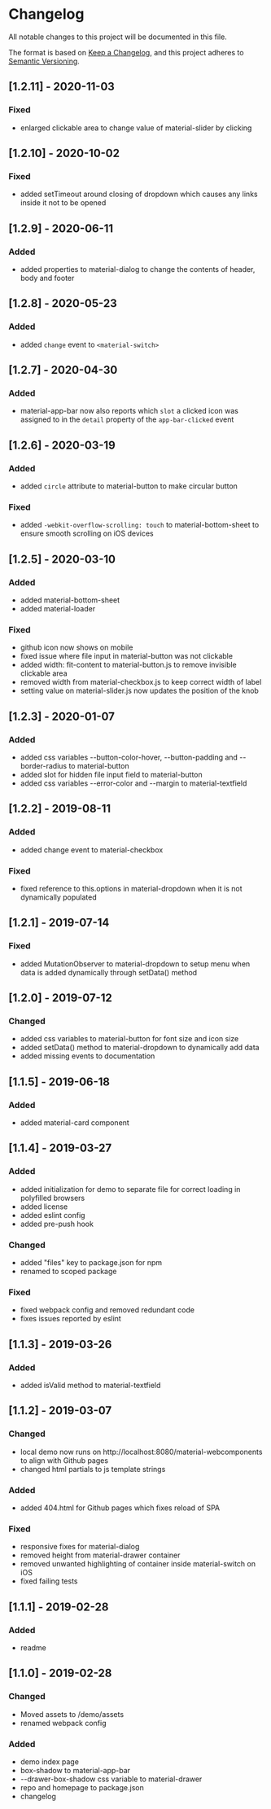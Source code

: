 
# Changelog
All notable changes to this project will be documented in this file.

The format is based on [Keep a Changelog](https://keepachangelog.com/en/1.0.0/),
and this project adheres to [Semantic Versioning](https://semver.org/spec/v2.0.0.html).

## [1.2.11] - 2020-11-03
### Fixed
- enlarged clickable area to change value of material-slider by clicking

## [1.2.10] - 2020-10-02
### Fixed
- added setTimeout around closing of dropdown which causes any links inside it not to be opened

## [1.2.9] - 2020-06-11
### Added
- added properties to material-dialog to change the contents of header, body and footer

## [1.2.8] - 2020-05-23
### Added
- added `change` event to `<material-switch>`

## [1.2.7] - 2020-04-30
### Added
- material-app-bar now also reports which `slot` a clicked icon was assigned to in the `detail` 
property of the `app-bar-clicked` event

## [1.2.6] - 2020-03-19
### Added
- added `circle` attribute to material-button to make circular button

### Fixed
- added `-webkit-overflow-scrolling: touch` to material-bottom-sheet to ensure smooth scrolling
on iOS devices

## [1.2.5] - 2020-03-10
### Added
- added material-bottom-sheet
- added material-loader

### Fixed
- github icon now shows on mobile
- fixed issue where file input in material-button was not clickable
- added width: fit-content to material-button.js to remove invisible clickable area
- removed width from material-checkbox.js to keep correct width of label
- setting value on material-slider.js now updates the position of the knob

## [1.2.3] - 2020-01-07
### Added
- added css variables --button-color-hover, --button-padding and --border-radius to material-button
- added slot for hidden file input field to material-button
- added css variables --error-color and --margin to material-textfield

## [1.2.2] - 2019-08-11
### Added
- added change event to material-checkbox
### Fixed
- fixed reference to this.options in material-dropdown when it is not dynamically populated

## [1.2.1] - 2019-07-14
### Fixed
- added MutationObserver to material-dropdown to setup menu when data is added dynamically through setData() method

## [1.2.0] - 2019-07-12
### Changed
- added css variables to material-button for font size and icon size
- added setData() method to material-dropdown to dynamically add data
- added missing events to documentation

## [1.1.5] - 2019-06-18
### Added
- added material-card component

## [1.1.4] - 2019-03-27
### Added
- added initialization for demo to separate file for correct loading in polyfilled browsers
- added license
- added eslint config
- added pre-push hook

### Changed
- added "files" key to package.json for npm
- renamed to scoped package

### Fixed
- fixed webpack config and removed redundant code
- fixes issues reported by eslint

## [1.1.3] - 2019-03-26
### Added
- added isValid method to material-textfield

## [1.1.2] - 2019-03-07
### Changed
- local demo now runs on http://localhost:8080/material-webcomponents to
align with Github pages
- changed html partials to js template strings

### Added
- added 404.html for Github pages which fixes reload of SPA

### Fixed
- responsive fixes for material-dialog
- removed height from material-drawer container
- removed unwanted highlighting of container inside material-switch on iOS
- fixed failing tests

## [1.1.1] - 2019-02-28
### Added
- readme

## [1.1.0] - 2019-02-28
### Changed
- Moved assets to /demo/assets
- renamed webpack config

### Added
- demo index page
- box-shadow to material-app-bar
- --drawer-box-shadow css variable to material-drawer
- repo and homepage to package.json
- changelog

